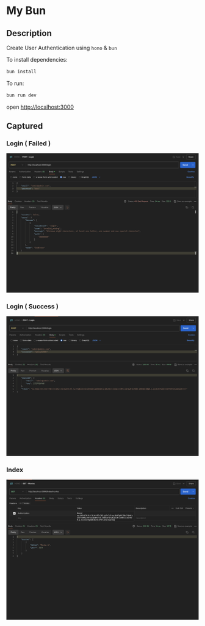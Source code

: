 # My Bun

## Description

Create User Authentication using `hono` & `bun`

To install dependencies:

```sh
bun install
```

To run:

```sh
bun run dev
```

open <http://localhost:3000>

## Captured

### Login ( Failed )

![Login Failed](./captured/login_fail.png)

### Login ( Success )

![Login Success](./captured/login_success.png)

### Index

![index](./captured/index.png)

